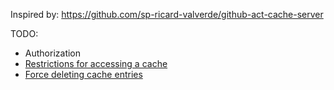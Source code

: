 Inspired by:
https://github.com/sp-ricard-valverde/github-act-cache-server

TODO:
- Authorization
- [Restrictions for accessing a cache](https://docs.github.com/en/actions/using-workflows/caching-dependencies-to-speed-up-workflows#restrictions-for-accessing-a-cache)
- [Force deleting cache entries](https://docs.github.com/en/actions/using-workflows/caching-dependencies-to-speed-up-workflows#force-deleting-cache-entries)
